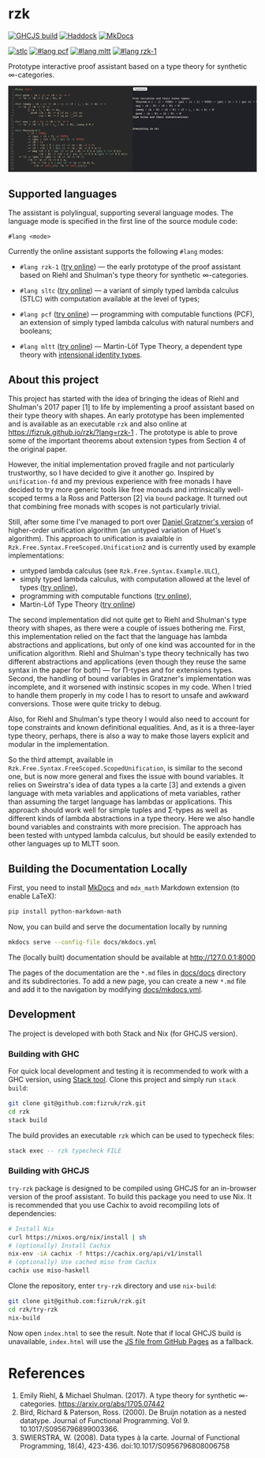 # rzk


[![GHCJS build](https://github.com/fizruk/rzk/actions/workflows/ghcjs.yml/badge.svg)](https://github.com/fizruk/rzk/actions/workflows/ghcjs.yml)
[![Haddock](https://shields.io/badge/Haddock-documentation-informational)](https://fizruk.github.io/rzk/haddock/index.html)
[![MkDocs](https://shields.io/badge/MkDocs-documentation-informational)](https://fizruk.github.io/rzk/split.html)

[![stlc](https://shields.io/static/v1?label=lang&message=stlc&color=blueviolet)](https://fizruk.github.io/rzk/?lang=stlc)
[![`#lang pcf`](https://shields.io/static/v1?label=lang&message=pcf&color=blueviolet)](https://fizruk.github.io/rzk/?lang=pcf)
[![`#lang mltt`](https://shields.io/static/v1?label=lang&message=mltt&color=blueviolet)](https://fizruk.github.io/rzk/?lang=mltt)
[![`#lang rzk-1`](https://shields.io/static/v1?label=lang&message=rzk-1&color=blueviolet)](https://fizruk.github.io/rzk/?lang=rzk-1)

Prototype interactive proof assistant based on a type theory for synthetic ∞-categories.

[![Early prototype demo.](images/rzk-1-demo.png)](https://fizruk.github.io/rzk/?lang=rzk-1)

## Supported languages

The assistant is polylingual, supporting several language modes. The language mode is specified in the first line of the source module code:

```
#lang <mode>
```

Currently the online assistant supports the following `#lang` modes:

- `#lang rzk-1` ([try online](https://fizruk.github.io/rzk/?lang=rzk-1)) —
  the early prototype of the proof assistant based on Riehl and Shulman's type theory for synthetic ∞-categories.

- `#lang sltc` ([try online](https://fizruk.github.io/rzk/?lang=stlc)) —
  a variant of simply typed lambda calculus (STLC) with computation available at the level of types;

- `#lang pcf` ([try online](https://fizruk.github.io/rzk/?lang=pcf)) —
  programming with computable functions (PCF), an extension of simply typed lambda calculus with natural numbers and booleans;

- `#lang mltt` ([try online](https://fizruk.github.io/rzk/?lang=mltt)) —
  Martin-Löf Type Theory, a dependent type theory with [intensional identity types](https://ncatlab.org/nlab/show/identity+type).

## About this project

This project has started with the idea of bringing the ideas of Riehl and Shulman's 2017 paper [1] to life by implementing a proof assistant based on their type theory with shapes.
An early prototype has been implemented and is available as an executable `rzk` and also online at https://fizruk.github.io/rzk/?lang=rzk-1 .
The prototype is able to prove some of the important theorems about extension types from Section 4 of the original paper.

However, the initial implementation proved fragile and not particularly trustworthy, so I have decided to give it another go. Inspired by `unification-fd` and my previous experience with free monads I have decided to try more generic tools like free monads and intrinsically well-scoped terms a la Ross and Patterson [2] via `bound` package. It turned out that combining free monads with scopes is not particularly trivial.

Still, after some time I've managed to port over [Daniel Gratzner's version](https://github.com/jozefg/higher-order-unification) of higher-order unification algorithm (an untyped variation of Huet's algorithm). This approach to unification is avaialble in `Rzk.Free.Syntax.FreeScoped.Unification2` and is currently used by example implementations:
- untyped lambda calculus (see `Rzk.Free.Syntax.Example.ULC`),
- simply typed lambda calculus, with computation allowed at the level of types ([try online](https://fizruk.github.io/rzk/?lang=stlc)),
- programming with computable functions ([try online](https://fizruk.github.io/rzk/?lang=pcf)),
- Martin-Löf Type Theory ([try online](https://fizruk.github.io/rzk/?lang=mltt))

The second implementation did not quite get to Riehl and Shulman's type theory with shapes, as there were a couple of issues bothering me. First, this implementation relied on the fact that the language has lambda abstractions and applications, but only of one kind was accounted for in the unification algorithm. Riehl and Shulman's type theory technically has two different abstractions and applications (even though they reuse the same syntax in the paper for both) — for Π-types and for extensions types. Second, the handling of bound variables in Gratzner's implementation was incomplete, and it worsened with instinsic scopes in my code. When I tried to handle them properly in my code I has to resort to unsafe and awkward conversions. Those were quite tricky to debug.

Also, for Riehl and Shulman's type theory I would also need to account for tope constraints and known definitional equalities. And, as it is a three-layer type theory, perhaps, there is also a way to make those layers explicit and modular in the implementation.

So the third attempt, available in `Rzk.Free.Syntax.FreeScoped.ScopedUnification`, is similar to the second one, but is now more general and fixes the issue with bound variables. It relies on Sweirstra's idea of data types a la carte [3] and extends a given language with meta variables and applications of meta variables, rather than assuming the target language has lambdas or applications. This approach should work well for simple tuples and Σ-types as well as different kinds of lambda abstractions in a type theory. Here we also handle bound variables and constraints with more precision. The approach has been tested with untyped lambda calculus, but should be easily extended to other languages up to MLTT soon.

## Building the Documentation Locally

First, you need to install [MkDocs](https://www.mkdocs.org/getting-started/) and `mdx_math` Markdown extension (to enable LaTeX):

```sh
pip install python-markdown-math
```

Now, you can build and serve the documentation locally by running

```sh
mkdocs serve --config-file docs/mkdocs.yml
```

The (locally built) documentation should be available at http://127.0.0.1:8000

The pages of the documentation are the `*.md` files in [docs/docs](docs/docs) directory and its subdirectories.
To add a new page, you can create a new `*.md` file and add it to the navigation by modifying [docs/mkdocs.yml](docs/mkdocs.yml).

## Development

The project is developed with both Stack and Nix (for GHCJS version).

### Building with GHC

For quick local development and testing it is recommended to work with a GHC version, using [Stack tool](https://docs.haskellstack.org/en/stable/README/). Clone this project and simply run `stack build`:

```sh
git clone git@github.com:fizruk/rzk.git
cd rzk
stack build
```

The build provides an executable `rzk` which can be used to typecheck files:

```haskell
stack exec -- rzk typecheck FILE
```

### Building with GHCJS

`try-rzk` package is designed to be compiled using GHCJS for an in-browser version of the proof assistant. To build this package you need to use Nix. It is recommended that you use Cachix to avoid recompiling lots of dependencies:

```sh
# Install Nix
curl https://nixos.org/nix/install | sh
# (optionally) Install Cachix
nix-env -iA cachix -f https://cachix.org/api/v1/install
# (optionally) Use cached miso from Cachix
cachix use miso-haskell
```

Clone the repository, enter `try-rzk` directory and use `nix-build`:
```sh
git clone git@github.com:fizruk/rzk.git
cd rzk/try-rzk
nix-build
```

Now open `index.html` to see the result. Note that if local GHCJS build is unavailable, `index.html` will use the [JS file from GitHub Pages](https://fizruk.github.io/rzk/result/bin/try-rzk.jsexe/all.js) as a fallback.

# References

1. Emily Riehl, & Michael Shulman. (2017). A type theory for synthetic ∞-categories. https://arxiv.org/abs/1705.07442
2. Bird, Richard & Paterson, Ross. (2000). De Bruijn notation as a nested datatype. Journal of Functional Programming. Vol 9. 10.1017/S0956796899003366. 
3. SWIERSTRA, W. (2008). Data types à la carte. Journal of Functional Programming, 18(4), 423-436. doi:10.1017/S0956796808006758
